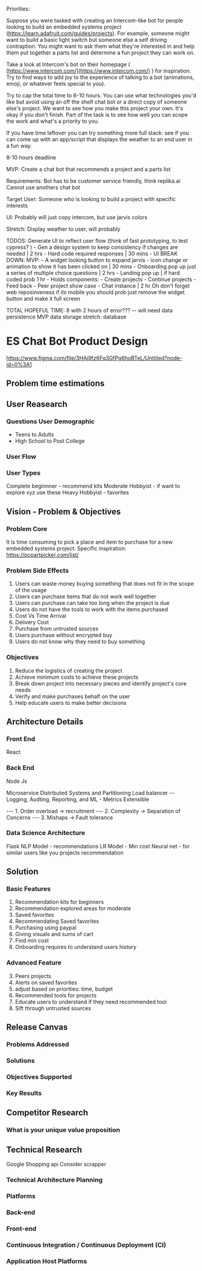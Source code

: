 
Priorities:

Suppose you were tasked with creating an Intercom-like bot for people looking to build an embedded systems project (https://learn.adafruit.com/guides/projects). For example, someone might want to build a basic light switch but someone else a self driving contraption. You might want to ask them what they're interested in and help them put together a parts list and determine a fun project they can work on.

Take a look at Intercom's bot on their homepage ( [https://www.intercom.com/](https://www.intercom.com/) ) for inspiration. Try to find ways to add joy to the experience of talking to a bot (animations, emoji, or whatever feels special to you).

Try to cap the total time to 8-10 hours. You can use what technologies you'd like but avoid using an off the shelf chat bot or a direct copy of someone else's project. We want to see how you make this project your own. It's okay if you don't finish. Part of the task is to see how well you can scope the work and what's a priority to you.

If you have time leftover you can try something more full stack: see if you can come up with an app/script that displays the weather to an end user in a fun way.


8-10 hours deadline

MVP: Create a chat bot that  recommends a project and a parts list

Requirements: 
Bot has to be customer service friendly, think replika.ai
Cannot use anothers chat bot

Target User: Someone who is looking to build a project with specific interests 

UI: Probably will just copy intercom, but use jarvis colors

Stretch: Display weather to user, will probably 

TODOS:
Generate UI to reflect user flow (think of fast prototyping, to test cypress? )
    - Gen a design system to keep consistency if changes are needed | 2 hrs
    - Hard code required responses | 30 mins
    - UI BREAK DOWN:
        MVP: 
         - A widget looking button to expand jarvis - icon change or animation to show it has been clicked on | 30 mins
         - Onboarding pop up just a series of multiple choice questions | 2 hrs
         - Landing pop up | if hard coded prob 1 hr
            - Holds components: 
            - Create projects
            - Continue projects
            - Feed back
            - Peer project show case
        - Chat instance | 2 hr
Oh don't forget web reposinveness if its mobile you should prob just remove the
widget button and make it full screen

TOTAL HOPEFUL TIME: 8
with 2 hours of error??? 
-- will need data persistence MVP data storage stretch: database


# ES Chat Bot Product Design  
https://www.figma.com/file/3HAj9fz6Fq3GfPg6hoBTeL/Untitled?node-id=0%3A1
## Problem time estimations

## User Reasearch  
### Questions User Demographic  
- Teens to Adults
- High School to Post College

### User Flow


### User Types
Complete beginnner - recommend kits 
Moderate Hobbyist - if want to explore xyz use these
Heavy Hobbyist - favorites

## Vision - Problem & Objectives  
### Problem Core

It is time consuming to pick a place and item to purchase for a new embedded systems project. Specific inspiration: https://pcpartpicker.com/list/

### Problem Side Effects 

1. Users can waste money buying something that does not fit in the scope of the usage
2. Users can purchase items that do not work well together
3. Users can purchase can take too long when the project is due
4. Users do not have the tools to work with the items purchased
6. Cost Vs Time Arrival
7. Delivery Cost
8. Purchase from untrusted sources
9. Users purchase without encrypted buy
10. Users do not know why they need to buy something

### Objectives  
1. Reduce the logistics of creating the project
2. Achieve minimum costs to achieve these projects
3. Break down project into necessary pieces and identify project's core needs
4. Verify and make purchases behalf on the user
5. Help educate users to make better decisions 

## Architecture Details  
### Front End  
React
### Back End
Node Js  

Microservice
Distributed Systems and Partitioning
Load balancer 
-- Logging, Audting, Reporting, and ML - Metrics
Extensible

--- 1. Order overload -> recruitment
--- 2. Complexity -> Separation of Concerns
--- 3. Mishaps -> Fault tolerance

### Data Science Architecture  
Flask NLP Model - recommendations
LR Model - Min cost
Neural net - for similar users like you projects recommendation


## Solution   
### Basic Features  
1. Recommendation kits for beginners
2. Recommendation explored areas for moderate
4. Saved favorites
5. Recommendating Saved favorites
7. Purchasing using paypal
8. Giving visuals and sums of cart
9. Find min cost
10. Onboarding requires to understand users history

### Advanced Feature  
3. Peers projects
6. Alerts on saved favorites
10. adjust based on priorities: time, budget
11. Recommended tools for projects
12. Educate users to understand if they need recommended tool
13. Sift through untrusted sources
  
## Release Canvas  
### Problems Addressed  
### Solutions  
### Objectives Supported  
### Key Results  

## Competitor Research  
### What is your unique value proposition  

## Technical Research  
Google Shopping api
Consider scrapper

### Technical Architecture Planning  
### Platforms  
### Back-end  
### Front-end  
### Continuous Integration / Continuous Deployment (CI)  
### Application Host Platforms  



